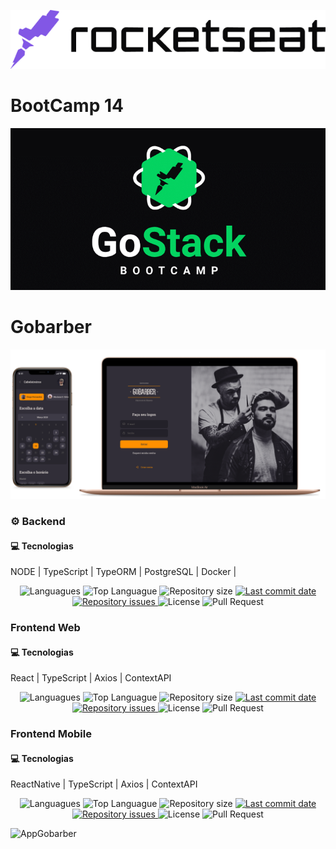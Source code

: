 ![RocketSeat](./assets/logo_rocketseat.png)

# BootCamp **14**

![GoStack](./assets/bootcamp-gostack.png)

# Gobarber 

![Gobarber](./assets/gobarber.png)

### :gear: Backend

 
#### :computer: Tecnologias

NODE | TypeScript | TypeORM | PostgreSQL | Docker | 

<p align="center">
  <img alt="Languagues" src="https://img.shields.io/github/languages/count/luisroxis/apiGobarber?style=for-the-badge">
  <img alt="Top Languague" src="https://img.shields.io/github/languages/top/luisroxis/apiGobarber?style=for-the-badge">
  <img alt="Repository size" src="https://img.shields.io/github/repo-size/luisroxis/apiGobarber?style=for-the-badge">
  <a href="https://github.com/luisroxis/apiGobarber/commits/master?style=for-the-badge">
    <img alt="Last commit date" src="https://img.shields.io/github/last-commit/luisroxis/apiGobarber?style=for-the-badge">
  </a>
   <a href="https://github.com/luisroxis/apiGobarber/issues?style=for-the-badge">
    <img alt="Repository issues" src="https://img.shields.io/github/issues/luisroxis/apiGobarber?style=for-the-badge">
  </a>
  <img alt="License" src="https://img.shields.io/npm/l/tsc?style=for-the-badge">
  <img alt="Pull Request" src="https://img.shields.io/github/issues-pr-raw/luisroxis/apiGobarber?style=for-the-badge">
</p>

### Frontend Web

#### :computer: Tecnologias

React | TypeScript | Axios | ContextAPI

<p align="center">
  <img alt="Languagues" src="https://img.shields.io/github/languages/count/luisroxis/apiGobarber?style=for-the-badge">
  <img alt="Top Languague" src="https://img.shields.io/github/languages/top/luisroxis/apiGobarber?style=for-the-badge">
  <img alt="Repository size" src="https://img.shields.io/github/repo-size/luisroxis/apiGobarber?style=for-the-badge">
  <a href="https://github.com/luisroxis/apiGobarber/commits/master?style=for-the-badge">
    <img alt="Last commit date" src="https://img.shields.io/github/last-commit/luisroxis/apiGobarber?style=for-the-badge">
  </a>
   <a href="https://github.com/luisroxis/apiGobarber/issues?style=for-the-badge">
    <img alt="Repository issues" src="https://img.shields.io/github/issues/luisroxis/apiGobarber?style=for-the-badge">
  </a>
  <img alt="License" src="https://img.shields.io/npm/l/tsc?style=for-the-badge">
  <img alt="Pull Request" src="https://img.shields.io/github/issues-pr-raw/luisroxis/apiGobarber?style=for-the-badge">
</p>


### Frontend Mobile

#### :computer: Tecnologias

ReactNative | TypeScript | Axios | ContextAPI 

<p align="center">
  <img alt="Languagues" src="https://img.shields.io/github/languages/count/luisroxis/apiGobarber?style=for-the-badge">
  <img alt="Top Languague" src="https://img.shields.io/github/languages/top/luisroxis/apiGobarber?style=for-the-badge">
  <img alt="Repository size" src="https://img.shields.io/github/repo-size/luisroxis/apiGobarber?style=for-the-badge">
  <a href="https://github.com/luisroxis/apiGobarber/commits/master?style=for-the-badge">
    <img alt="Last commit date" src="https://img.shields.io/github/last-commit/luisroxis/apiGobarber?style=for-the-badge">
  </a>
   <a href="https://github.com/luisroxis/apiGobarber/issues?style=for-the-badge">
    <img alt="Repository issues" src="https://img.shields.io/github/issues/luisroxis/apiGobarber?style=for-the-badge">
  </a>
  <img alt="License" src="https://img.shields.io/npm/l/tsc?style=for-the-badge">
  <img alt="Pull Request" src="https://img.shields.io/github/issues-pr-raw/luisroxis/apiGobarber?style=for-the-badge">
</p>

![AppGobarber](./assets/mobile.gif)